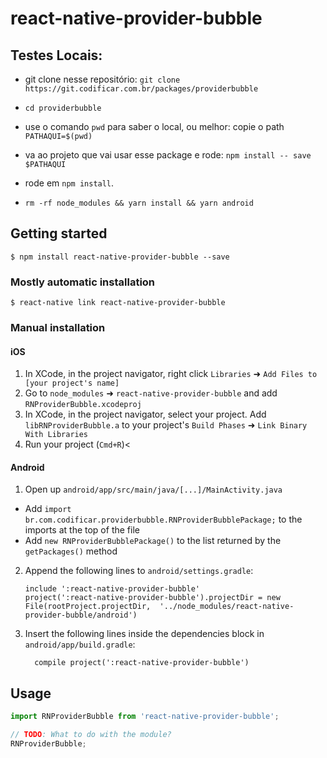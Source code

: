 
# react-native-provider-bubble

## Testes Locais:

- git clone nesse repositório: `git clone https://git.codificar.com.br/packages/providerbubble`

- `cd providerbubble`

- use o comando `pwd` para saber o local, ou melhor:  copie o path `PATHAQUI=$(pwd)`

- va ao projeto que vai usar esse package e rode: `npm install -- save $PATHAQUI`

- rode em `npm install`.

- `rm -rf node_modules && yarn install && yarn android`

## Getting started

`$ npm install react-native-provider-bubble --save`

### Mostly automatic installation

`$ react-native link react-native-provider-bubble`

### Manual installation


#### iOS

1. In XCode, in the project navigator, right click `Libraries` ➜ `Add Files to [your project's name]`
2. Go to `node_modules` ➜ `react-native-provider-bubble` and add `RNProviderBubble.xcodeproj`
3. In XCode, in the project navigator, select your project. Add `libRNProviderBubble.a` to your project's `Build Phases` ➜ `Link Binary With Libraries`
4. Run your project (`Cmd+R`)<

#### Android

1. Open up `android/app/src/main/java/[...]/MainActivity.java`
  - Add `import br.com.codificar.providerbubble.RNProviderBubblePackage;` to the imports at the top of the file
  - Add `new RNProviderBubblePackage()` to the list returned by the `getPackages()` method
2. Append the following lines to `android/settings.gradle`:
  	```
  	include ':react-native-provider-bubble'
  	project(':react-native-provider-bubble').projectDir = new File(rootProject.projectDir, 	'../node_modules/react-native-provider-bubble/android')
  	```
3. Insert the following lines inside the dependencies block in `android/app/build.gradle`:
  	```
      compile project(':react-native-provider-bubble')
  	```


## Usage
```javascript
import RNProviderBubble from 'react-native-provider-bubble';

// TODO: What to do with the module?
RNProviderBubble;
```
  